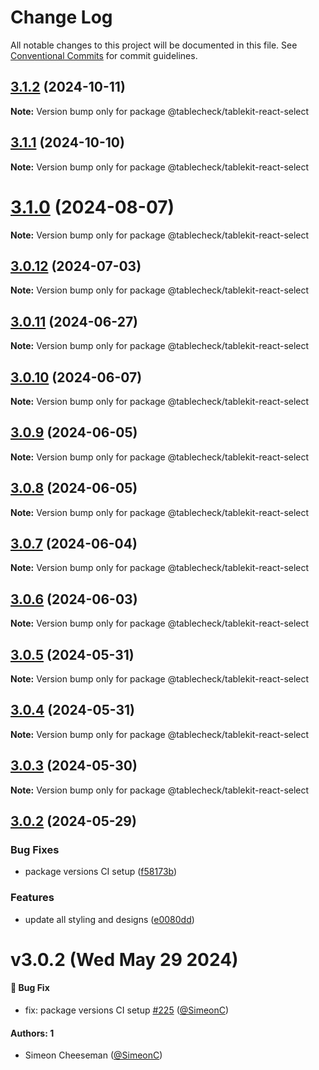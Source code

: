 # Change Log

All notable changes to this project will be documented in this file.
See [Conventional Commits](https://conventionalcommits.org) for commit guidelines.

## [3.1.2](https://github.com/tablecheck/tablekit/compare/@tablecheck/tablekit-react-select@3.1.1...@tablecheck/tablekit-react-select@3.1.2) (2024-10-11)

**Note:** Version bump only for package @tablecheck/tablekit-react-select





## [3.1.1](https://github.com/tablecheck/tablekit/compare/@tablecheck/tablekit-react-select@3.1.0...@tablecheck/tablekit-react-select@3.1.1) (2024-10-10)

**Note:** Version bump only for package @tablecheck/tablekit-react-select





# [3.1.0](https://github.com/tablecheck/tablekit/compare/@tablecheck/tablekit-react-select@3.0.12...@tablecheck/tablekit-react-select@3.1.0) (2024-08-07)

**Note:** Version bump only for package @tablecheck/tablekit-react-select





## [3.0.12](https://github.com/tablecheck/tablekit/compare/@tablecheck/tablekit-react-select@3.0.11...@tablecheck/tablekit-react-select@3.0.12) (2024-07-03)

**Note:** Version bump only for package @tablecheck/tablekit-react-select





## [3.0.11](https://github.com/tablecheck/tablekit/compare/@tablecheck/tablekit-react-select@3.0.10...@tablecheck/tablekit-react-select@3.0.11) (2024-06-27)

**Note:** Version bump only for package @tablecheck/tablekit-react-select





## [3.0.10](https://github.com/tablecheck/tablekit/compare/@tablecheck/tablekit-react-select@3.0.9...@tablecheck/tablekit-react-select@3.0.10) (2024-06-07)

**Note:** Version bump only for package @tablecheck/tablekit-react-select





## [3.0.9](https://github.com/tablecheck/tablekit/compare/@tablecheck/tablekit-react-select@3.0.8...@tablecheck/tablekit-react-select@3.0.9) (2024-06-05)

**Note:** Version bump only for package @tablecheck/tablekit-react-select





## [3.0.8](https://github.com/tablecheck/tablekit/compare/@tablecheck/tablekit-react-select@3.0.7...@tablecheck/tablekit-react-select@3.0.8) (2024-06-05)

**Note:** Version bump only for package @tablecheck/tablekit-react-select





## [3.0.7](https://github.com/tablecheck/tablekit/compare/@tablecheck/tablekit-react-select@3.0.6...@tablecheck/tablekit-react-select@3.0.7) (2024-06-04)

**Note:** Version bump only for package @tablecheck/tablekit-react-select





## [3.0.6](https://github.com/tablecheck/tablekit/compare/@tablecheck/tablekit-react-select@3.0.5...@tablecheck/tablekit-react-select@3.0.6) (2024-06-03)

**Note:** Version bump only for package @tablecheck/tablekit-react-select





## [3.0.5](https://github.com/tablecheck/tablekit/compare/@tablecheck/tablekit-react-select@3.0.4...@tablecheck/tablekit-react-select@3.0.5) (2024-05-31)

**Note:** Version bump only for package @tablecheck/tablekit-react-select





## [3.0.4](https://github.com/tablecheck/tablekit/compare/@tablecheck/tablekit-react-select@3.0.3...@tablecheck/tablekit-react-select@3.0.4) (2024-05-31)

**Note:** Version bump only for package @tablecheck/tablekit-react-select





## [3.0.3](https://github.com/tablecheck/tablekit/compare/@tablecheck/tablekit-react-select@3.0.2...@tablecheck/tablekit-react-select@3.0.3) (2024-05-30)

**Note:** Version bump only for package @tablecheck/tablekit-react-select





## [3.0.2](https://github.com/tablecheck/tablekit/compare/@tablecheck/tablekit-react-select@3.0.0-next.32...@tablecheck/tablekit-react-select@3.0.2) (2024-05-29)


### Bug Fixes

* package versions CI setup ([f58173b](https://github.com/tablecheck/tablekit/commit/f58173b46547ceca7c70ad1226acbc9de579387c))


### Features

* update all styling and designs ([e0080dd](https://github.com/tablecheck/tablekit/commit/e0080dd5d8d5147a02a7d2fbdf667dc3e27b37f2))





# v3.0.2 (Wed May 29 2024)

#### 🐛 Bug Fix

- fix: package versions CI setup [#225](https://github.com/tablecheck/tablekit/pull/225) ([@SimeonC](https://github.com/SimeonC))

#### Authors: 1

- Simeon Cheeseman ([@SimeonC](https://github.com/SimeonC))
